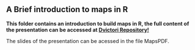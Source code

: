 ## A Brief introduction to maps in R

**This folder contains an introduction to build maps in R, the full content of the presentation can be accessed at [Dvictori Repository!](https://github.com/dvictori/mapas-com-r)**

The slides of the presentation can be acessed in the file MapsPDF.
